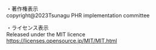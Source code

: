 ・著作権表示    
copyright@2023Tsunagu PHR implementation committee
 
・ライセンス表示      
Released under the MIT licence
https://licenses.opensource.jp/MIT/MIT.html
